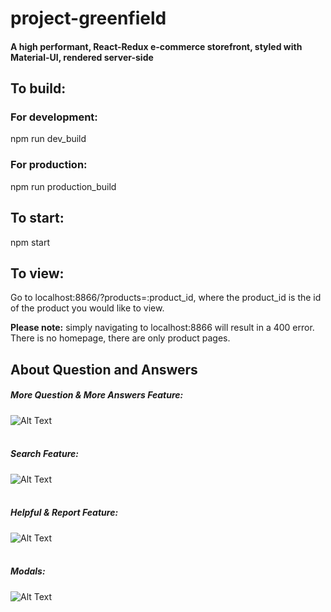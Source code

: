 # project-greenfield

#### A high performant, React-Redux e-commerce storefront, styled with Material-UI, rendered server-side

## To build:
### For development:
npm run dev_build

### For production:
npm run production_build

## To start:
npm start

## To view:
Go to localhost:8866/?products=:product_id, where the product_id is the id of the product you would like to view.

**Please note:** simply navigating to localhost:8866 will result in a 400 error. There is no homepage, there are only product pages.


## About Question and Answers
##### More Question & More Answers Feature: <br/>
![Alt Text](https://media.giphy.com/media/J4mWNwB1RPzSdCULl2/giphy.gif)
<br/>
<br/>
##### Search Feature:<br/>
![Alt Text](https://media.giphy.com/media/eIsNos72KHaXyp9wPz/giphy.gif)
<br/>
<br/>
##### Helpful & Report Feature:<br/>
![Alt Text](https://media.giphy.com/media/H4JHZjcrBKTGUPKw3C/giphy.gif)
<br/>
<br/>
##### Modals: <br/>
![Alt Text](https://media.giphy.com/media/J5LkWEGFZ3jvf9HM6H/giphy.gif)



